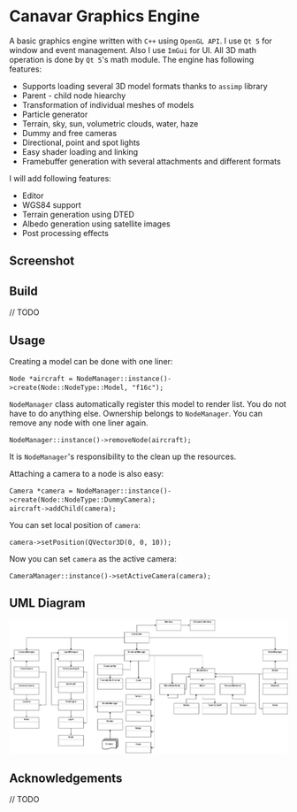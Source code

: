 # Canavar Graphics Engine

A basic graphics engine written with `C++` using `OpenGL API`.
I use `Qt 5` for window and event management. Also I use `ImGui` for UI.
All 3D math operation is done by `Qt 5`'s math module.
The engine has following features:
- Supports loading several 3D model formats thanks to `assimp` library
- Parent - child node hiearchy
- Transformation of individual meshes of models
- Particle generator
- Terrain, sky, sun, volumetric clouds, water, haze
- Dummy and free cameras
- Directional, point and spot lights
- Easy shader loading and linking
- Framebuffer generation with several attachments and different formats 

I will add following features:
- Editor
- WGS84 support
- Terrain generation using DTED
- Albedo generation using satellite images
- Post processing effects
## Screenshot

## Build
// TODO

## Usage
Creating a model can be done with one liner:
```
Node *aircraft = NodeManager::instance()->create(Node::NodeType::Model, "f16c");
```
`NodeManager` class automatically register this model to render list. You do not have to do anything else.
Ownership belongs to `NodeManager`. You can remove any node with one liner again.
```
NodeManager::instance()->removeNode(aircraft);
```
It is `NodeManager`'s responsibility to the clean up the resources.

Attaching a camera to a node is also easy:
```
Camera *camera = NodeManager::instance()->create(Node::NodeType::DummyCamera);
aircraft->addChild(camera);
```
You can set local position of `camera`:

```
camera->setPosition(QVector3D(0, 0, 10));
```
Now you can set `camera` as the active camera:

```
CameraManager::instance()->setActiveCamera(camera);
```
## UML Diagram
![](UML.png)
## Acknowledgements
// TODO
